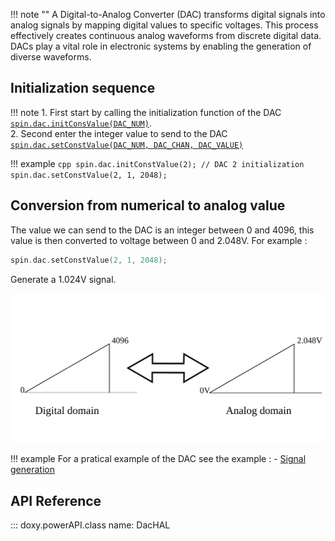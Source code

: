 !!! note ""
    A Digital-to-Analog Converter (DAC) transforms digital signals into analog signals by mapping digital values to specific voltages. This process effectively creates continuous analog waveforms from discrete digital data. DACs play a vital role in electronic systems by enabling the generation of diverse waveforms.

## Initialization sequence

!!! note
    1\. First start by calling the initialization function of the DAC [`spin.dac.initConsValue(DAC_NUM)`](https://owntech-foundation.github.io/Documentation/core/docs/dac/#function-initconstvalue).   
    2\. Second enter the integer value to send to the DAC [`spin.dac.setConstValue(DAC_NUM, DAC_CHAN, DAC_VALUE)`](https://owntech-foundation.github.io/Documentation/core/docs/dac/#function-setconstvalue)  

!!! example
    ```cpp
    spin.dac.initConstValue(2); // DAC 2 initialization
    spin.dac.setConstValue(2, 1, 2048);
    ```

## Conversion from numerical to analog value

The value we can send to the DAC is an integer between 0 and 4096, this value is then converted to voltage between 0 and 2.048V.
For example : 

```cpp
spin.dac.setConstValue(2, 1, 2048);
```
Generate a 1.024V signal.

![dac value](images/dac_value.svg)

!!! example
    For a pratical example of the DAC see the example : 
        - [Signal generation](https://owntech-foundation.github.io/Documentation/examples/SPIN/DAC/signal_generation/)

## API Reference

::: doxy.powerAPI.class
name: DacHAL